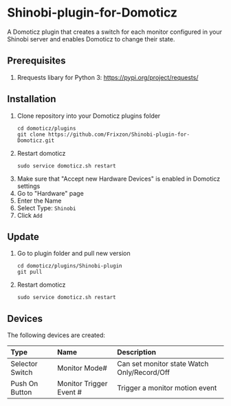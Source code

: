 # Shinobi-plugin-for-Domoticz
A Domoticz plugin that creates a switch for each monitor configured in your Shinobi server and enables Domoticz to change their state.

## Prerequisites
1. Rrequests libary for Python 3: https://pypi.org/project/requests/

## Installation
1. Clone repository into your Domoticz plugins folder
    ```
    cd domoticz/plugins
    git clone https://github.com/Frixzon/Shinobi-plugin-for-Domoticz.git
    ```
1. Restart domoticz
    ```
    sudo service domoticz.sh restart
    ```
1. Make sure that "Accept new Hardware Devices" is enabled in Domoticz settings
1. Go to "Hardware" page
1. Enter the Name
1. Select Type: `Shinobi`
1. Click `Add`

## Update
1. Go to plugin folder and pull new version
    ```
    cd domoticz/plugins/Shinobi-plugin
    git pull
    ```
1. Restart domoticz
    ```
    sudo service domoticz.sh restart
    ```

## Devices
The following devices are created:

| Type                | Name                      | Description
| :---                | :---                      | :---
| Selector Switch     | Monitor Mode#             | Can set monitor state Watch Only/Record/Off
| Push On Button      | Monitor Trigger Event #   | Trigger a monitor motion event
